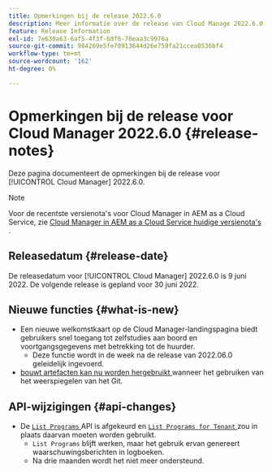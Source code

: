 ```yaml
---
title: Opmerkingen bij de release 2022.6.0
description: Meer informatie over de release van Cloud Manage 2022.6.0.
feature: Release Information
exl-id: 7e630a63-6af5-4f3f-b8f6-70eaa3c9976a
source-git-commit: 984269e5fe70913644d26e759fa21ccea0536bf4
workflow-type: tm+mt
source-wordcount: '162'
ht-degree: 0%

---
```


# Opmerkingen bij de release voor Cloud Manager 2022.6.0 {#release-notes}

Deze pagina documenteert de opmerkingen bij de release voor [!UICONTROL Cloud Manager] 2022.6.0.

>[!NOTE]
>
>Voor de recentste versienota&#39;s voor Cloud Manager in AEM as a Cloud Service, zie [ Cloud Manager in AEM as a Cloud Service huidige versienota&#39;s ](https://experienceleague.adobe.com/nl/docs/experience-manager-cloud-service/content/release-notes/cloud-manager/current).

## Releasedatum {#release-date}

De releasedatum voor [!UICONTROL Cloud Manager] 2022.6.0 is 9 juni 2022. De volgende release is gepland voor 30 juni 2022.

## Nieuwe functies {#what-is-new}

* Een nieuwe welkomstkaart op de Cloud Manager-landingspagina biedt gebruikers snel toegang tot zelfstudies aan boord en voortgangsgegevens met betrekking tot de huurder.
   * Deze functie wordt in de week na de release van 2022.06.0 geleidelijk ingevoerd.
* [ bouwt artefacten kan nu worden hergebruikt ](/help/getting-started/project-setup.md#build-artifact-reuse) wanneer het gebruiken van het weerspiegelen van het Git.

## API-wijzigingen {#api-changes}

* De [`List Programs` ](https://developer.adobe.com/experience-cloud/cloud-manager/reference/api/#operation/getPrograms) API is afgekeurd en [`List Programs for Tenant` ](https://developer.adobe.com/experience-cloud/cloud-manager/reference/api/#operation/getProgramsForTenant) zou in plaats daarvan moeten worden gebruikt.
   * `List Programs` blijft werken, maar het gebruik ervan genereert waarschuwingsberichten in logboeken.
   * Na drie maanden wordt het niet meer ondersteund.
